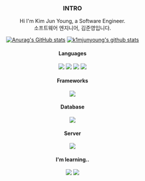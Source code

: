 <div align="center"> 

### INTRO

Hi I'm Kim Jun Young, a Software Engineer.  
소프트웨어 엔지니어, 김준영입니다.


[![Anurag's GitHub stats](https://github-readme-stats.vercel.app/api?username=k1mjunyoung&bg_color=#5383E8&show_icons=true)](https://github.com/anuraghazra/github-readme-stats)
[![k1mjunyoung's github stats](https://github-readme-stats.vercel.app/api/top-langs/?username=k1mjunyoung&show_icons=true&hide_border=true&title_color=004386&icon_color=004386&layout=compact)](https://github.com/k1mjunyoung)  

#### Languages

<img src="https://img.shields.io/badge/Language-A8B9CC?style=flat-square&logo=C&logoColor=white"/>
<img src="https://img.shields.io/badge/Python-gold?style=flat-square&logo=Python&logoColor=3776AB"/>
<img src="https://img.shields.io/badge/HTML5-E34F26?style=flat-square&logo=HTML5&logoColor=white"/>
<img src="https://img.shields.io/badge/CSS3-1572B6?style=flat-square&logo=CSS3&logoColor=white"/>
<br>

#### Frameworks  
  
<img src="https://img.shields.io/badge/Django-092E20?style=flat-square&logo=Django&logoColor=white"/>
<br>

#### Database  
  
<img src="https://img.shields.io/badge/MySQL-4479A1?style=flat-square&logo=MySQL&logoColor=gold"/>
<br>

#### Server  
  
<img src="https://img.shields.io/badge/AWS-232F3E?style=flat-square&logo=Amazon AWS&logoColor=FF9900"/>
<br>

#### I'm learning..

<img src="https://img.shields.io/badge/Java-964b00?style=flat-square&logo=OpenJDK&logoColor=white"/>
<img src="https://img.shields.io/badge/Spring-6DB33F?style=flat-square&logo=Spring&logoColor=white"/>


</div>
